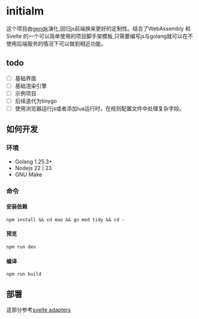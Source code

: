 # initialm

这个项目由[gendk](https://github.com/langbiantianya/gendk)演化,回归js前端换来更好的定制性。结合了WebAssembly 和 Svelte 的一个可以简单使用的项目脚手架模板,只需要编写js与golang就可以在不使用后端服务的情况下可以做到相近功能。

## todo

- [ ] 基础界面
- [ ] 基础渲染引擎
- [ ] 示例项目
- [ ] 后续迭代为tinygo
- [ ] 使用浏览器运行js或者添加lua运行时，在规则配置文件中处理复杂字段。

## 如何开发

### 环境

- Golang 1.25.3+
- Nodejs 22 | 23
- GNU Make

### 命令

#### 安装依赖

```shell
npm install && cd mao && go mod tidy && cd -
```

#### 预览

```shell
npm run dev
```

#### 编译

```shell
npm run build
```

## 部署

这部分参考[svelte adapters](https://svelte.dev/docs/kit/adapters)
